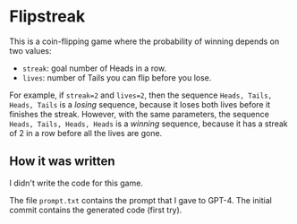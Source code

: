 # Flipstreak

This is a coin-flipping game where the probability of winning depends on two values:

- `streak`: goal number of Heads in a row.
- `lives`: number of Tails you can flip before you lose. 

For example, if `streak=2` and `lives=2`, then the sequence `Heads, Tails, Heads, Tails` is a _losing_ sequence, because it loses both lives before it finishes the streak. However, with the same parameters, the sequence `Heads, Tails, Heads, Heads` is a _winning_ sequence, because it has a streak of 2 in a row before all the lives are gone.

## How it was written

I didn't write the code for this game.

The file `prompt.txt` contains the prompt that I gave to GPT-4. The initial commit contains the generated code (first try).